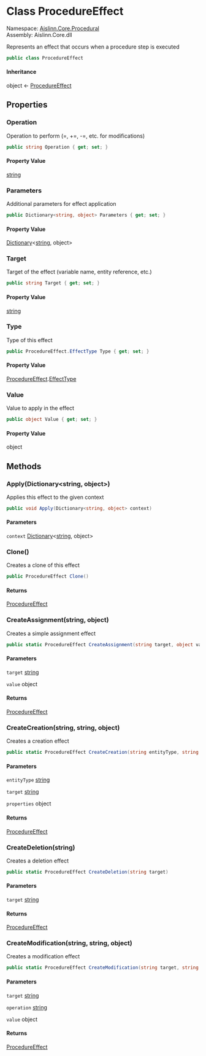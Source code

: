 # <a id="Aislinn_Core_Procedural_ProcedureEffect"></a> Class ProcedureEffect

Namespace: [Aislinn.Core.Procedural](Aislinn.Core.Procedural.md)  
Assembly: Aislinn.Core.dll  

Represents an effect that occurs when a procedure step is executed

```csharp
public class ProcedureEffect
```

#### Inheritance

object ← 
[ProcedureEffect](Aislinn.Core.Procedural.ProcedureEffect.md)

## Properties

### <a id="Aislinn_Core_Procedural_ProcedureEffect_Operation"></a> Operation

Operation to perform (=, +=, -=, etc. for modifications)

```csharp
public string Operation { get; set; }
```

#### Property Value

 [string](https://learn.microsoft.com/dotnet/api/system.string)

### <a id="Aislinn_Core_Procedural_ProcedureEffect_Parameters"></a> Parameters

Additional parameters for effect application

```csharp
public Dictionary<string, object> Parameters { get; set; }
```

#### Property Value

 [Dictionary](https://learn.microsoft.com/dotnet/api/system.collections.generic.dictionary\-2)<[string](https://learn.microsoft.com/dotnet/api/system.string), object\>

### <a id="Aislinn_Core_Procedural_ProcedureEffect_Target"></a> Target

Target of the effect (variable name, entity reference, etc.)

```csharp
public string Target { get; set; }
```

#### Property Value

 [string](https://learn.microsoft.com/dotnet/api/system.string)

### <a id="Aislinn_Core_Procedural_ProcedureEffect_Type"></a> Type

Type of this effect

```csharp
public ProcedureEffect.EffectType Type { get; set; }
```

#### Property Value

 [ProcedureEffect](Aislinn.Core.Procedural.ProcedureEffect.md).[EffectType](Aislinn.Core.Procedural.ProcedureEffect.EffectType.md)

### <a id="Aislinn_Core_Procedural_ProcedureEffect_Value"></a> Value

Value to apply in the effect

```csharp
public object Value { get; set; }
```

#### Property Value

 object

## Methods

### <a id="Aislinn_Core_Procedural_ProcedureEffect_Apply_System_Collections_Generic_Dictionary_System_String_System_Object__"></a> Apply\(Dictionary<string, object\>\)

Applies this effect to the given context

```csharp
public void Apply(Dictionary<string, object> context)
```

#### Parameters

`context` [Dictionary](https://learn.microsoft.com/dotnet/api/system.collections.generic.dictionary\-2)<[string](https://learn.microsoft.com/dotnet/api/system.string), object\>

### <a id="Aislinn_Core_Procedural_ProcedureEffect_Clone"></a> Clone\(\)

Creates a clone of this effect

```csharp
public ProcedureEffect Clone()
```

#### Returns

 [ProcedureEffect](Aislinn.Core.Procedural.ProcedureEffect.md)

### <a id="Aislinn_Core_Procedural_ProcedureEffect_CreateAssignment_System_String_System_Object_"></a> CreateAssignment\(string, object\)

Creates a simple assignment effect

```csharp
public static ProcedureEffect CreateAssignment(string target, object value)
```

#### Parameters

`target` [string](https://learn.microsoft.com/dotnet/api/system.string)

`value` object

#### Returns

 [ProcedureEffect](Aislinn.Core.Procedural.ProcedureEffect.md)

### <a id="Aislinn_Core_Procedural_ProcedureEffect_CreateCreation_System_String_System_String_System_Object_"></a> CreateCreation\(string, string, object\)

Creates a creation effect

```csharp
public static ProcedureEffect CreateCreation(string entityType, string target, object properties)
```

#### Parameters

`entityType` [string](https://learn.microsoft.com/dotnet/api/system.string)

`target` [string](https://learn.microsoft.com/dotnet/api/system.string)

`properties` object

#### Returns

 [ProcedureEffect](Aislinn.Core.Procedural.ProcedureEffect.md)

### <a id="Aislinn_Core_Procedural_ProcedureEffect_CreateDeletion_System_String_"></a> CreateDeletion\(string\)

Creates a deletion effect

```csharp
public static ProcedureEffect CreateDeletion(string target)
```

#### Parameters

`target` [string](https://learn.microsoft.com/dotnet/api/system.string)

#### Returns

 [ProcedureEffect](Aislinn.Core.Procedural.ProcedureEffect.md)

### <a id="Aislinn_Core_Procedural_ProcedureEffect_CreateModification_System_String_System_String_System_Object_"></a> CreateModification\(string, string, object\)

Creates a modification effect

```csharp
public static ProcedureEffect CreateModification(string target, string operation, object value)
```

#### Parameters

`target` [string](https://learn.microsoft.com/dotnet/api/system.string)

`operation` [string](https://learn.microsoft.com/dotnet/api/system.string)

`value` object

#### Returns

 [ProcedureEffect](Aislinn.Core.Procedural.ProcedureEffect.md)

